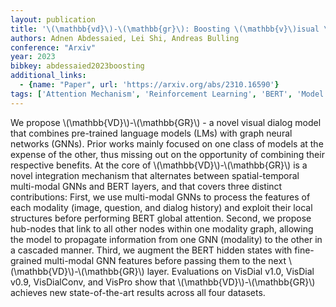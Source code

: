 ```yaml
---
layout: publication
title: '\(\mathbb{vd}\)-\(\mathbb{gr}\): Boosting \(\mathbb{v}\)isual \(\mathbb{d}\)ialog With Cascaded Spatial-temporal Multi-modal \(\mathbb{gr}\)aphs'
authors: Adnen Abdessaied, Lei Shi, Andreas Bulling
conference: "Arxiv"
year: 2023
bibkey: abdessaied2023boosting
additional_links:
  - {name: "Paper", url: 'https://arxiv.org/abs/2310.16590'}
tags: ['Attention Mechanism', 'Reinforcement Learning', 'BERT', 'Model Architecture']
---
```

We propose \\(\mathbb\{VD\}\\)-\\(\mathbb\{GR\}\\) - a novel visual dialog model that
combines pre-trained language models (LMs) with graph neural networks (GNNs).
Prior works mainly focused on one class of models at the expense of the other,
thus missing out on the opportunity of combining their respective benefits. At
the core of \\(\mathbb\{VD\}\\)-\\(\mathbb\{GR\}\\) is a novel integration mechanism that
alternates between spatial-temporal multi-modal GNNs and BERT layers, and that
covers three distinct contributions: First, we use multi-modal GNNs to process
the features of each modality (image, question, and dialog history) and exploit
their local structures before performing BERT global attention. Second, we
propose hub-nodes that link to all other nodes within one modality graph,
allowing the model to propagate information from one GNN (modality) to the
other in a cascaded manner. Third, we augment the BERT hidden states with
fine-grained multi-modal GNN features before passing them to the next
\\(\mathbb\{VD\}\\)-\\(\mathbb\{GR\}\\) layer. Evaluations on VisDial v1.0, VisDial v0.9,
VisDialConv, and VisPro show that \\(\mathbb\{VD\}\\)-\\(\mathbb\{GR\}\\) achieves new
state-of-the-art results across all four datasets.

